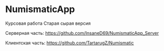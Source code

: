 # NumismaticApp
Курсовая работа
Старая сырая версия

Серверная часть:
       https://github.com/InsaneD69/NumismaticApp_Server
       
       
Клиентская часть:
       https://github.com/TartarugZ/Numismatic
